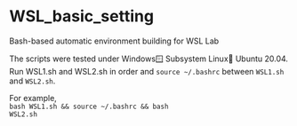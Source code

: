 # WSL_basic_setting
Bash-based automatic environment building for WSL Lab

The scripts were tested under Windows🪟 Subsystem Linux🐧 Ubuntu 20.04.  
Run WSL1.sh and WSL2.sh in order and <code>source ~/.bashrc</code> between <code>WSL1.sh</code> and <code>WSL2.sh</code>.

For example,  
<code>bash WSL1.sh && source ~/.bashrc && bash WSL2.sh</code>
